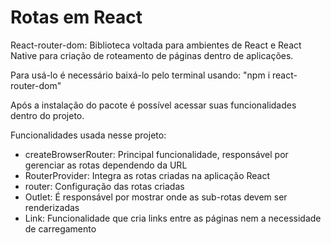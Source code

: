 # Rotas em React

React-router-dom: Biblioteca voltada para ambientes de React e React Native para criação de roteamento de páginas dentro de aplicações.

Para usá-lo é necessário baixá-lo pelo terminal usando:
"npm i react-router-dom"

Após a instalação do pacote é possível acessar suas funcionalidades dentro do projeto.

Funcionalidades usada nesse projeto:
- createBrowserRouter: Principal funcionalidade, responsável por gerenciar as rotas dependendo da URL
- RouterProvider: Integra as rotas criadas na aplicação React
- router: Configuração das rotas criadas
- Outlet: É responsável por mostrar onde as sub-rotas devem ser renderizadas
- Link: Funcionalidade que cria links entre as páginas nem a necessidade de carregamento
